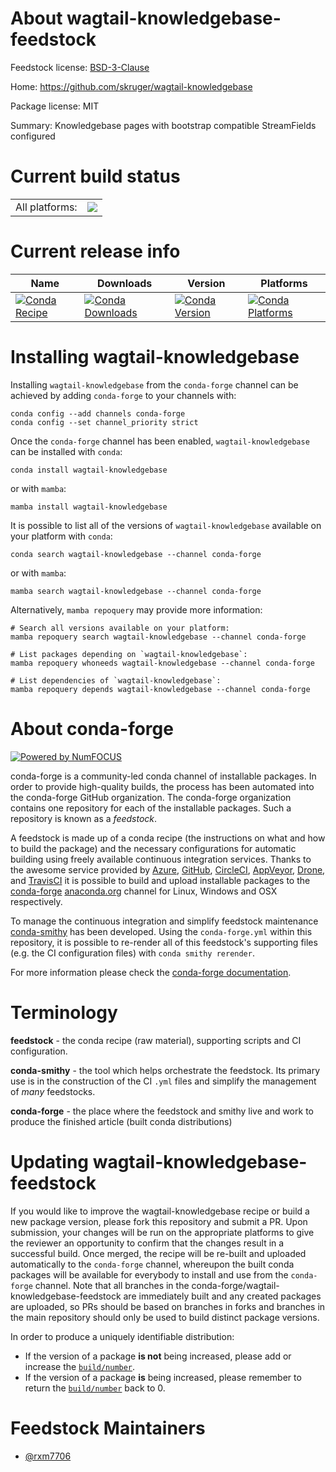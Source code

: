About wagtail-knowledgebase-feedstock
=====================================

Feedstock license: [BSD-3-Clause](https://github.com/conda-forge/wagtail-knowledgebase-feedstock/blob/main/LICENSE.txt)

Home: https://github.com/skruger/wagtail-knowledgebase

Package license: MIT

Summary: Knowledgebase pages with bootstrap compatible StreamFields configured

Current build status
====================


<table><tr><td>All platforms:</td>
    <td>
      <a href="https://dev.azure.com/conda-forge/feedstock-builds/_build/latest?definitionId=21446&branchName=main">
        <img src="https://dev.azure.com/conda-forge/feedstock-builds/_apis/build/status/wagtail-knowledgebase-feedstock?branchName=main">
      </a>
    </td>
  </tr>
</table>

Current release info
====================

| Name | Downloads | Version | Platforms |
| --- | --- | --- | --- |
| [![Conda Recipe](https://img.shields.io/badge/recipe-wagtail--knowledgebase-green.svg)](https://anaconda.org/conda-forge/wagtail-knowledgebase) | [![Conda Downloads](https://img.shields.io/conda/dn/conda-forge/wagtail-knowledgebase.svg)](https://anaconda.org/conda-forge/wagtail-knowledgebase) | [![Conda Version](https://img.shields.io/conda/vn/conda-forge/wagtail-knowledgebase.svg)](https://anaconda.org/conda-forge/wagtail-knowledgebase) | [![Conda Platforms](https://img.shields.io/conda/pn/conda-forge/wagtail-knowledgebase.svg)](https://anaconda.org/conda-forge/wagtail-knowledgebase) |

Installing wagtail-knowledgebase
================================

Installing `wagtail-knowledgebase` from the `conda-forge` channel can be achieved by adding `conda-forge` to your channels with:

```
conda config --add channels conda-forge
conda config --set channel_priority strict
```

Once the `conda-forge` channel has been enabled, `wagtail-knowledgebase` can be installed with `conda`:

```
conda install wagtail-knowledgebase
```

or with `mamba`:

```
mamba install wagtail-knowledgebase
```

It is possible to list all of the versions of `wagtail-knowledgebase` available on your platform with `conda`:

```
conda search wagtail-knowledgebase --channel conda-forge
```

or with `mamba`:

```
mamba search wagtail-knowledgebase --channel conda-forge
```

Alternatively, `mamba repoquery` may provide more information:

```
# Search all versions available on your platform:
mamba repoquery search wagtail-knowledgebase --channel conda-forge

# List packages depending on `wagtail-knowledgebase`:
mamba repoquery whoneeds wagtail-knowledgebase --channel conda-forge

# List dependencies of `wagtail-knowledgebase`:
mamba repoquery depends wagtail-knowledgebase --channel conda-forge
```


About conda-forge
=================

[![Powered by
NumFOCUS](https://img.shields.io/badge/powered%20by-NumFOCUS-orange.svg?style=flat&colorA=E1523D&colorB=007D8A)](https://numfocus.org)

conda-forge is a community-led conda channel of installable packages.
In order to provide high-quality builds, the process has been automated into the
conda-forge GitHub organization. The conda-forge organization contains one repository
for each of the installable packages. Such a repository is known as a *feedstock*.

A feedstock is made up of a conda recipe (the instructions on what and how to build
the package) and the necessary configurations for automatic building using freely
available continuous integration services. Thanks to the awesome service provided by
[Azure](https://azure.microsoft.com/en-us/services/devops/), [GitHub](https://github.com/),
[CircleCI](https://circleci.com/), [AppVeyor](https://www.appveyor.com/),
[Drone](https://cloud.drone.io/welcome), and [TravisCI](https://travis-ci.com/)
it is possible to build and upload installable packages to the
[conda-forge](https://anaconda.org/conda-forge) [anaconda.org](https://anaconda.org/)
channel for Linux, Windows and OSX respectively.

To manage the continuous integration and simplify feedstock maintenance
[conda-smithy](https://github.com/conda-forge/conda-smithy) has been developed.
Using the ``conda-forge.yml`` within this repository, it is possible to re-render all of
this feedstock's supporting files (e.g. the CI configuration files) with ``conda smithy rerender``.

For more information please check the [conda-forge documentation](https://conda-forge.org/docs/).

Terminology
===========

**feedstock** - the conda recipe (raw material), supporting scripts and CI configuration.

**conda-smithy** - the tool which helps orchestrate the feedstock.
                   Its primary use is in the construction of the CI ``.yml`` files
                   and simplify the management of *many* feedstocks.

**conda-forge** - the place where the feedstock and smithy live and work to
                  produce the finished article (built conda distributions)


Updating wagtail-knowledgebase-feedstock
========================================

If you would like to improve the wagtail-knowledgebase recipe or build a new
package version, please fork this repository and submit a PR. Upon submission,
your changes will be run on the appropriate platforms to give the reviewer an
opportunity to confirm that the changes result in a successful build. Once
merged, the recipe will be re-built and uploaded automatically to the
`conda-forge` channel, whereupon the built conda packages will be available for
everybody to install and use from the `conda-forge` channel.
Note that all branches in the conda-forge/wagtail-knowledgebase-feedstock are
immediately built and any created packages are uploaded, so PRs should be based
on branches in forks and branches in the main repository should only be used to
build distinct package versions.

In order to produce a uniquely identifiable distribution:
 * If the version of a package **is not** being increased, please add or increase
   the [``build/number``](https://docs.conda.io/projects/conda-build/en/latest/resources/define-metadata.html#build-number-and-string).
 * If the version of a package **is** being increased, please remember to return
   the [``build/number``](https://docs.conda.io/projects/conda-build/en/latest/resources/define-metadata.html#build-number-and-string)
   back to 0.

Feedstock Maintainers
=====================

* [@rxm7706](https://github.com/rxm7706/)

